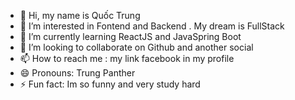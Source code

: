 - 👋 Hi, my name is Quốc Trung
- 👀 I’m interested in Fontend and Backend . My dream is FullStack
- 🌱 I’m currently learning ReactJS and JavaSpring Boot
- 💞️ I’m looking to collaborate on Github and another social
- 📫 How to reach me : my link facebook in my profile
- 😄 Pronouns: Trung Panther
- ⚡ Fun fact: Im so funny and very study hard

<!---
QuocTrungTDMU/QuocTrungTDMU is a ✨ special ✨ repository because its `README.md` (this file) appears on your GitHub profile.
You can click the Preview link to take a look at your changes.
--->
